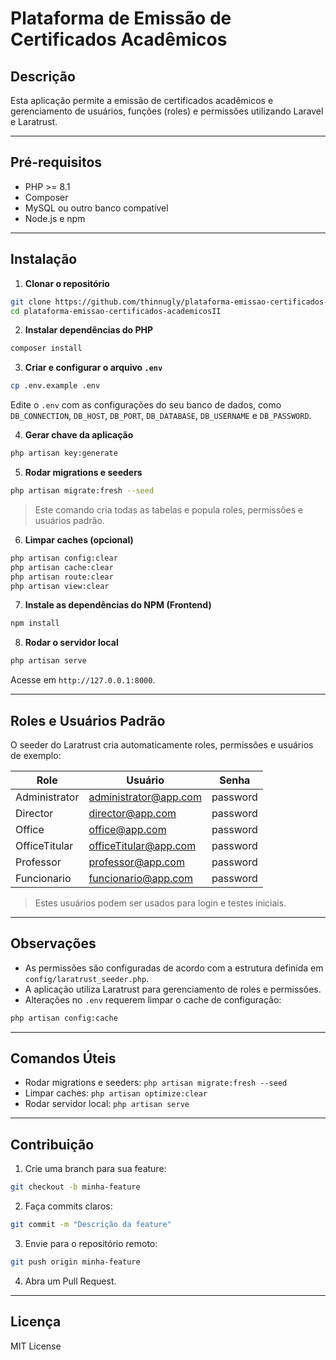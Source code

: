 # Plataforma de Emissão de Certificados Acadêmicos

## Descrição

Esta aplicação permite a emissão de certificados acadêmicos e gerenciamento de usuários, funções (roles) e permissões utilizando Laravel e Laratrust.

---

## Pré-requisitos

* PHP >= 8.1
* Composer
* MySQL ou outro banco compatível
* Node.js e npm

---

## Instalação

1. **Clonar o repositório**

```bash
git clone https://github.com/thinnugly/plataforma-emissao-certificados-academicosII.git
cd plataforma-emissao-certificados-academicosII
```

2. **Instalar dependências do PHP**

```bash
composer install
```

3. **Criar e configurar o arquivo `.env`**

```bash
cp .env.example .env
```

Edite o `.env` com as configurações do seu banco de dados, como `DB_CONNECTION`, `DB_HOST`, `DB_PORT`, `DB_DATABASE`, `DB_USERNAME` e `DB_PASSWORD`.

4. **Gerar chave da aplicação**

```bash
php artisan key:generate
```

5. **Rodar migrations e seeders**

```bash
php artisan migrate:fresh --seed
```

> Este comando cria todas as tabelas e popula roles, permissões e usuários padrão.

6. **Limpar caches (opcional)**

```bash
php artisan config:clear
php artisan cache:clear
php artisan route:clear
php artisan view:clear
```

7. **Instale as dependências do NPM (Frontend)**

```bash
npm install
```

8. **Rodar o servidor local**

```bash
php artisan serve
```

Acesse em `http://127.0.0.1:8000`.

---

## Roles e Usuários Padrão

O seeder do Laratrust cria automaticamente roles, permissões e usuários de exemplo:

| Role          | Usuário                                               | Senha    |
| ------------- | ----------------------------------------------------- | -------- |
| Administrator | [administrator@app.com](mailto:administrator@app.com) | password |
| Director      | [director@app.com](mailto:director@app.com)           | password |
| Office        | [office@app.com](mailto:office@app.com)               | password |
| OfficeTitular | [officeTitular@app.com](mailto:officeTitular@app.com) | password |
| Professor     | [professor@app.com](mailto:professor@app.com)         | password |
| Funcionario   | [funcionario@app.com](mailto:funcionario@app.com)     | password |

> Estes usuários podem ser usados para login e testes iniciais.

---

## Observações

* As permissões são configuradas de acordo com a estrutura definida em `config/laratrust_seeder.php`.
* A aplicação utiliza Laratrust para gerenciamento de roles e permissões.
* Alterações no `.env` requerem limpar o cache de configuração:

```bash
php artisan config:cache
```

---

## Comandos Úteis

* Rodar migrations e seeders: `php artisan migrate:fresh --seed`
* Limpar caches: `php artisan optimize:clear`
* Rodar servidor local: `php artisan serve`

---

## Contribuição

1. Crie uma branch para sua feature:

```bash
git checkout -b minha-feature
```

2. Faça commits claros:

```bash
git commit -m "Descrição da feature"
```

3. Envie para o repositório remoto:

```bash
git push origin minha-feature
```

4. Abra um Pull Request.

---

## Licença

MIT License
